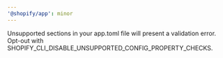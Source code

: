 ```yaml
---
'@shopify/app': minor
---
```


Unsupported sections in your app.toml file will present a validation error. Opt-out with SHOPIFY_CLI_DISABLE_UNSUPPORTED_CONFIG_PROPERTY_CHECKS.
